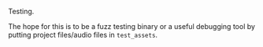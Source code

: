 Testing.

The hope for this is to be a fuzz testing binary or a useful debugging tool by putting project files/audio files in `test_assets`.